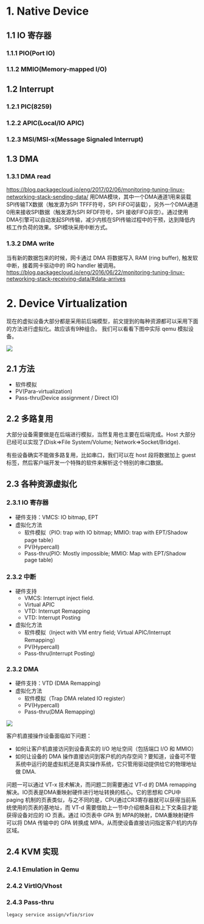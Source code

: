 # 1. Native Device
## 1.1 IO 寄存器
### 1.1.1 PIO(Port IO)

### 1.1.2 MMIO(Memory-mapped I/O)


## 1.2 Interrupt
### 1.2.1 PIC(8259)

### 1.2.2 APIC(Local/IO APIC)

### 1.2.3 MSI/MSI-x(Message Signaled Interrupt)


## 1.3 DMA
### 1.3.1 DMA read

https://blog.packagecloud.io/eng/2017/02/06/monitoring-tuning-linux-networking-stack-sending-data/
用DMA模块，其中一个DMA通道1用来装载SPI传输TX数据（触发源为SPI TFFF符号，SPI FIFO可装载），另外一个DMA通道0用来接收SPI数据（触发源为SPI RFDF符号，SPI 接收FIFO非空）。通过使用DMA引擎可以自动发起SPI传输，减少内核在SPI传输过程中的干预，达到降低内核工作负荷的效果。SPI模块采用中断方式。

### 1.3.2 DMA write

当有新的数据包来的时候，网卡通过 DMA 将数据写入 RAM (ring buffer), 触发软中断，接着网卡驱动中的 IRQ handler 被调用。
https://blog.packagecloud.io/eng/2016/06/22/monitoring-tuning-linux-networking-stack-receiving-data/#data-arrives

# 2. Device Virtualization
现在的虚拟设备大部分都是采用前后端模型，前文提到的每种资源都可以采用下面的方法进行虚拟化。故应该有9种组合。
我们可以看看下图中实际 qemu 模拟设备。

![](/kvm_blog/files/virt_io/i440fx.png)
 
## 2.1 方法
- 软件模拟
- PV(Para-virtualization)
- Pass-thru(Device assignment / Direct IO)

## 2.2 多路复用
大部分设备需要做是在后端进行模拟，当然复用也主要在后端完成。Host 大部分已经可以实现了(Disk=>File System/Volume; Network=>Socket/Bridge).

有些设备确实不能做多路复用，比如串口，我们可以在 host 段将数据加上 guest 标签，然后客户端开发一个特殊的软件来解析这个特别的串口数据。

## 2.3 各种资源虚拟化
### 2.3.1 IO 寄存器
- 硬件支持：VMCS: IO bitmap, EPT
- 虚拟化方法
	- 软件模拟（PIO: trap with IO bitmap; MMIO: trap with EPT/Shadow page table）
	- PV(Hypercall)
	- Pass-thru(PIO: Mostly impossible; MMIO: Map with EPT/Shadow page table)

 
### 2.3.2 中断
- 硬件支持
	- VMCS: Interrupt inject field.
	- Virtual APIC
	- VTD: Interrupt Remapping
	- VTD: Interrupt Posting
- 虚拟化方法
	- 软件模拟（Inject with VM entry field; Virtual APIC/Interrupt Remapping）
	- PV(Hypercall)
	- Pass-thru(Interrupt Posting)

### 2.3.2 DMA
- 硬件支持：VTD (DMA Remapping)
- 虚拟化方法
	- 软件模拟（Trap DMA related IO register）
	- PV(Hypercall)
	- Pass-thru(DMA Remapping)

![](/kvm_blog/files/virt_io/iommu.png)

客户机直接操作设备面临如下问题：
- 如何让客户机直接访问到设备真实的 I/O 地址空间（包括端口 I/O 和 MMIO）
- 如何让设备的 DMA 操作直接访问到客户机的内存空间？要知道，设备可不管系统中运行的是虚拟机还是真实操作系统，它只管用驱动提供给它的物理地址做 DMA.

问题一可以通过 VT-x 技术解决，而问题二则需要通过 VT-d 的 DMA remapping 解决。IO页表是DMA重映射硬件进行地址转换的核心。它的思想和 CPU中 paging 机制的页表类似，与之不同的是，CPU通过CR3寄存器就可以获得当前系统使用的页表的基地址，而 VT-d 需要借助上一节中介绍根条目和上下文条目才能获得设备对应的 IO 页表。通过 IO页表中 GPA 到 MPA的映射，DMA重映射硬件可以将 DMA 传输中的 GPA 转换成 MPA，从而使设备直接访问指定客户机的内存区域。

## 2.4 KVM 实现
### 2.4.1 Emulation in Qemu


### 2.4.2 VirtIO/Vhost


### 2.4.3 Pass-thru
    legacy service assign/vfio/sriov